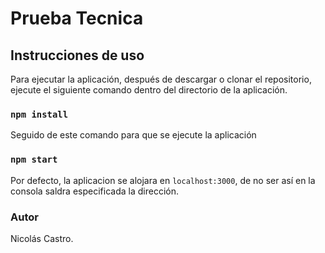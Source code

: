 # Prueba Tecnica

## Instrucciones de uso

Para ejecutar la aplicación, después de descargar o clonar el repositorio, ejecute el siguiente comando dentro del directorio de la aplicación.

### `npm install`

Seguido de este comando para que se ejecute la aplicación

### `npm start`

Por defecto, la aplicacion se alojara en `localhost:3000`, de no ser así en la consola saldra especificada la dirección.

### Autor
Nicolás Castro. 
